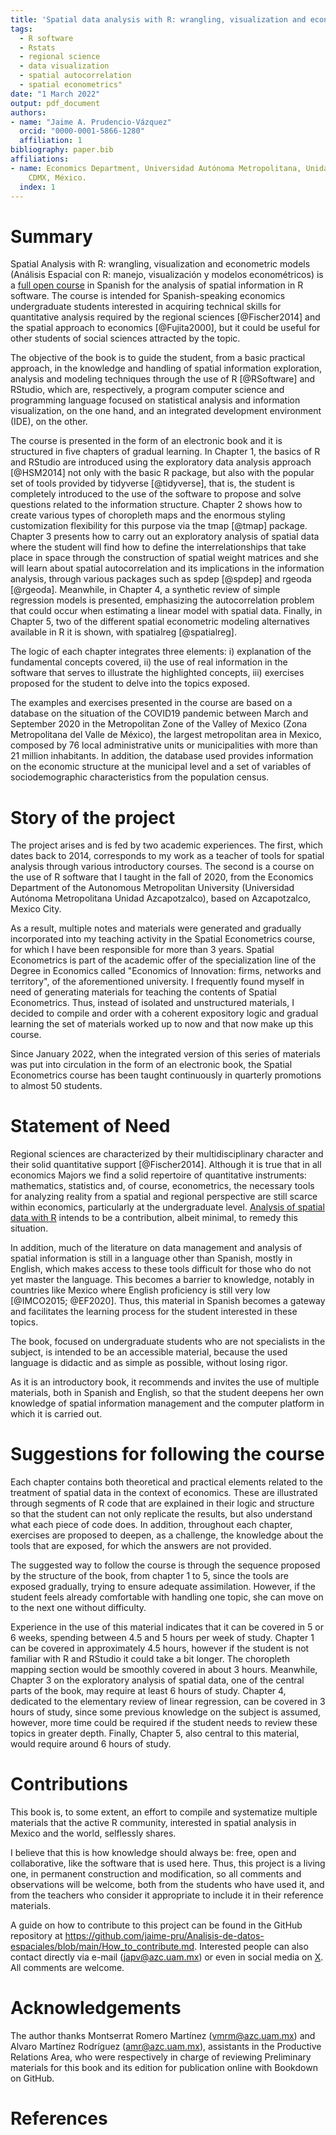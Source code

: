 ```yaml
---
title: 'Spatial data analysis with R: wrangling, visualization and econometric models '
tags: 
  - R software 
  - Rstats
  - regional science
  - data visualization
  - spatial autocorrelation
  - spatial econometrics"
date: "1 March 2022"
output: pdf_document
authors:
- name: "Jaime A. Prudencio-Vázquez"
  orcid: "0000-0001-5866-1280"
  affiliation: 1
bibliography: paper.bib
affiliations:
- name: Economics Department, Universidad Autónoma Metropolitana, Unidad Azcapotzalco,
    CDMX, México.
  index: 1
---
```


# Summary

Spatial Analysis with R: wrangling, visualization and econometric models (Análisis Espacial con R: manejo, visualización y modelos econométricos) is a [full open course](https://github.com/jaime-pru/Analisis-de-datos-espaciales) in Spanish for the analysis of spatial information in R software. The course is intended for Spanish-speaking economics undergraduate students interested in acquiring technical skills for quantitative analysis required by the regional sciences [@Fischer2014] and the spatial approach to economics [@Fujita2000], but it could be useful for other students of social sciences attracted by the topic.  

The objective of the book is to guide the student, from a basic practical approach, in the knowledge and handling of spatial information exploration, analysis and modeling techniques through the use of R [@RSoftware] and RStudio, which are, respectively, a program computer science and programming language focused on statistical analysis and information visualization, on the one hand, and an integrated development environment (IDE), on the other.  

The course is presented in the form of an electronic book and it is structured in five chapters of gradual learning. In Chapter 1, the basics of R and RStudio are introduced using the exploratory data analysis approach [@HSM2014] not only with the basic R package, but also with the popular set of tools provided by tidyverse [@tidyverse], that is, the student is completely introduced to the use of the software to propose and solve questions related to the information structure. Chapter 2 shows how to create various types of choropleth maps and the enormous styling customization flexibility for this purpose via the tmap [@tmap] package. Chapter 3 presents how to carry out an exploratory analysis of spatial data where the student will find how to define the interrelationships that take place in space through the construction of spatial weight matrices and she will learn about spatial autocorrelation and its implications in the information analysis, through various packages such as spdep [@spdep] and rgeoda [@rgeoda]. Meanwhile, in Chapter 4, a synthetic review of simple regression models is presented, emphasizing the autocorrelation problem that could occur when estimating a linear model with spatial data. Finally, in Chapter 5, two of the different spatial econometric modeling alternatives available in R it is shown, with spatialreg [@spatialreg].  

The logic of each chapter integrates three elements: i) explanation of the fundamental concepts covered, ii) the use of real information in the software that serves to illustrate the highlighted concepts, iii) exercises proposed for the student to delve into the topics exposed.  

The examples and exercises presented in the course are based on a database on the situation of the COVID19 pandemic between March and September 2020 in the Metropolitan Zone of the Valley of Mexico (Zona Metropolitana del Valle de México), the largest metropolitan area in Mexico, composed by 76 local administrative units or municipalities with more than 21 million inhabitants. In addition, the database used provides information on the economic structure at the municipal level and a set of variables of sociodemographic characteristics from the population census.  

# Story of the project

The project arises and is fed by two academic experiences. The first, which dates back to 2014, corresponds to my work as a teacher of tools for spatial analysis through various introductory courses. The second is a course on the use of R software that I taught in the fall of 2020, from the Economics Department of the Autonomous Metropolitan University (Universidad Autónoma Metropolitana Unidad Azcapotzalco), based on Azcapotzalco, Mexico City.

As a result, multiple notes and materials were generated and gradually incorporated into my teaching activity in the Spatial Econometrics course, for which I have been responsible for more than 3 years. Spatial Econometrics is part of the academic offer of the specialization line of the Degree in Economics called "Economics of Innovation: firms, networks and territory", of the aforementioned university. I frequently found myself in need of generating materials for teaching the contents of Spatial Econometrics. Thus, instead of isolated and unstructured materials, I decided to compile and order with a coherent expository logic and gradual learning the set of materials worked up to now and that now make up this course.  

Since January 2022, when the integrated version of this series of materials was put into circulation in the form of an electronic book, the Spatial Econometrics course has been taught continuously in quarterly promotions to almost 50 students.

# Statement of Need

Regional sciences are characterized by their multidisciplinary character and their solid quantitative support [@Fischer2014]. Although it is true that in all economics Majors we find a solid repertoire of quantitative instruments: mathematics, statistics and, of course, econometrics, the necessary tools for analyzing reality from a spatial and regional perspective are still scarce within economics, particularly at the undergraduate level. [Analysis of spatial data with R](https://jaime-pru.github.io/Analisis-de-datos-espaciales/index.html) intends to be a contribution, albeit minimal, to remedy this situation.  

In addition, much of the literature on data management and analysis of spatial information is still in a language other than Spanish, mostly in English, which makes access to these tools difficult for those who do not yet master the language. This becomes a barrier to knowledge, notably in countries like Mexico where English proficiency is still very low [@IMCO2015; @EF2020]. Thus, this material in Spanish becomes a gateway and facilitates the learning process for the student interested in these topics.  

The book, focused on undergraduate students who are not specialists in the subject, is intended to be an accessible material, because the used language is didactic and as simple as possible, without losing rigor.

As it is an introductory book, it recommends and invites the use of multiple materials, both in Spanish and English, so that the student deepens her own knowledge of spatial information management and the computer platform in which it is carried out.

# Suggestions for following the course

Each chapter contains both theoretical and practical elements related to the treatment of spatial data in the context of economics. These are illustrated through segments of R code that are explained in their logic and structure so that the student can not only replicate the results, but also understand what each piece of code does. In addition, throughout each chapter, exercises are proposed to deepen, as a challenge, the knowledge about the tools that are exposed, for which the answers are not provided.

The suggested way to follow the course is through the sequence proposed by the structure of the book, from chapter 1 to 5, since the tools are exposed gradually, trying to ensure adequate assimilation. However, if the student feels already comfortable with handling one topic, she can move on to the next one without difficulty.  

Experience in the use of this material indicates that it can be covered in 5 or 6 weeks, spending between 4.5 and 5 hours per week of study. Chapter 1 can be covered in approximately 4.5 hours, however if the student is not familiar with R and RStudio it could take a bit longer. The choropleth mapping section would be smoothly covered in about 3 hours. Meanwhile, Chapter 3 on the exploratory analysis of spatial data, one of the central parts of the book, may require at least 6 hours of study. Chapter 4, dedicated to the elementary review of linear regression, can be covered in 3 hours of study, since some previous knowledge on the subject is assumed, however, more time could be required if the student needs to review these topics in greater depth. Finally, Chapter 5, also central to this material, would require around 6 hours of study.

# Contributions

This book is, to some extent, an effort to compile and systematize multiple materials that the active R community, interested in spatial analysis in Mexico and the world, selflessly shares.  

I believe that this is how knowledge should always be: free, open and collaborative, like the software that is used here. Thus, this project is a living one, in permanent construction and modification, so all comments and observations will be welcome, both from the students who have used it, and from the teachers who consider it appropriate to include it in their reference materials.

A guide on how to contribute to this project can be found in the GitHub repository at https://github.com/jaime-pru/Analisis-de-datos-espaciales/blob/main/How_to_contribute.md. Interested people can also contact directly via e-mail (japv@azc.uam.mx) or even in social media on [X](https://x.com/jaime_pru). All comments are welcome.

# Acknowledgements

The author thanks Montserrat Romero Martínez (vmrm@azc.uam.mx) and Alvaro Martínez Rodríguez (amr@azc.uam.mx), assistants in the Productive Relations Area, who were respectively in charge of reviewing Preliminary materials for this book and its edition for publication online with Bookdown on GitHub.

# References
